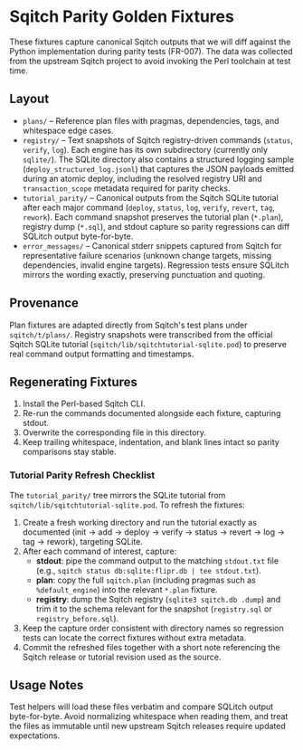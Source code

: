 # Sqitch Parity Golden Fixtures

These fixtures capture canonical Sqitch outputs that we will diff against the Python implementation during parity tests (FR-007). The data was collected from the upstream Sqitch project to avoid invoking the Perl toolchain at test time.

## Layout

- `plans/` – Reference plan files with pragmas, dependencies, tags, and whitespace edge cases.
- `registry/` – Text snapshots of Sqitch registry-driven commands (`status`, `verify`, `log`). Each engine has its own subdirectory (currently only `sqlite/`). The SQLite directory also contains a structured logging sample (`deploy_structured_log.jsonl`) that captures the JSON payloads emitted during an atomic deploy, including the resolved registry URI and `transaction_scope` metadata required for parity checks.
- `tutorial_parity/` – Canonical outputs from the Sqitch SQLite tutorial after each major command (`deploy`, `status`, `log`, `verify`, `revert`, `tag`, `rework`). Each command snapshot preserves the tutorial plan (`*.plan`), registry dump (`*.sql`), and stdout capture so parity regressions can diff SQLitch output byte-for-byte.
- `error_messages/` – Canonical stderr snippets captured from Sqitch for representative failure scenarios (unknown change targets, missing dependencies, invalid engine targets). Regression tests ensure SQLitch mirrors the wording exactly, preserving punctuation and quoting.

## Provenance

Plan fixtures are adapted directly from Sqitch's test plans under `sqitch/t/plans/`. Registry snapshots were transcribed from the official Sqitch SQLite tutorial (`sqitch/lib/sqitchtutorial-sqlite.pod`) to preserve real command output formatting and timestamps.

## Regenerating Fixtures

1. Install the Perl-based Sqitch CLI.
2. Re-run the commands documented alongside each fixture, capturing stdout.
3. Overwrite the corresponding file in this directory.
4. Keep trailing whitespace, indentation, and blank lines intact so parity comparisons stay stable.

### Tutorial Parity Refresh Checklist

The `tutorial_parity/` tree mirrors the SQLite tutorial from `sqitch/lib/sqitchtutorial-sqlite.pod`. To refresh the fixtures:

1. Create a fresh working directory and run the tutorial exactly as documented (init → add → deploy → verify → status → revert → log → tag → rework), targeting SQLite.
2. After each command of interest, capture:
	- **stdout**: pipe the command output to the matching `stdout.txt` file (e.g., `sqitch status db:sqlite:flipr.db | tee stdout.txt`).
	- **plan**: copy the full `sqitch.plan` (including pragmas such as `%default_engine`) into the relevant `*.plan` fixture.
	- **registry**: dump the Sqitch registry (`sqlite3 sqitch.db .dump`) and trim it to the schema relevant for the snapshot (`registry.sql` or `registry_before.sql`).
3. Keep the capture order consistent with directory names so regression tests can locate the correct fixtures without extra metadata.
4. Commit the refreshed files together with a short note referencing the Sqitch release or tutorial revision used as the source.

## Usage Notes

Test helpers will load these files verbatim and compare SQLitch output byte-for-byte. Avoid normalizing whitespace when reading them, and treat the files as immutable until new upstream Sqitch releases require updated expectations.
